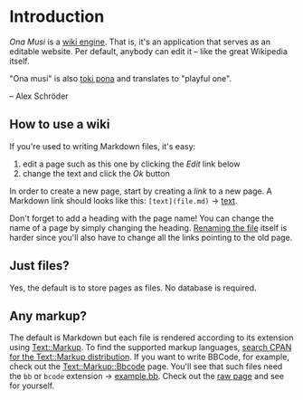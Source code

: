 Introduction
============

*Ona Musi* is a [wiki engine][wiki]. That is, it's an application that
serves as an editable website. Per default, anybody can edit it – like
the great Wikipedia itself.

"Ona musi" is also [toki pona][tp] and translates to "playful one".

– Alex Schröder

[wiki]: https://en.wikipedia.org/wiki/Wiki_software
[tp]: https://en.wikipedia.org/wiki/Toki_pona

How to use a wiki
-----------------

If you're used to writing Markdown files, it's easy:

1. edit a page such as this one by clicking the *Edit* link below
2. change the text and click the *Ok* button

In order to create a new page, start by creating a *link* to a new
page. A Markdown link should looks like this: `[text](file.md)`
→ [text](file.md).

Don't forget to add a heading with the page name! You can change the
name of a page by simply changing the heading. [Renaming the
file](renaming.md) itself is harder since you'll also have to change
all the links pointing to the old page.

Just files?
-----------

Yes, the default is to store pages as files. No database is required.

Any markup?
-----------

The default is Markdown but each file is rendered according to its
extension using [Text::Markup][tm1]. To find the supported markup
languages, [search CPAN for the Text::Markup distribution][tm2]. If
you want to write BBCode, for example, check out the
[Text::Markup::Bbcode][bb] page. You'll see that such files need the
`bb` or `bcode` extension → [example.bb](example.bb). Check out the
[raw page][raw] and see for yourself.

[tm1]: https://metacpan.org/pod/Text::Markup
[tm2]: https://metacpan.org/search?q=distribution%3AText-Markup
[bb]: https://metacpan.org/pod/Text::Markup::Bbcode
[raw]: ../raw/example.bb
